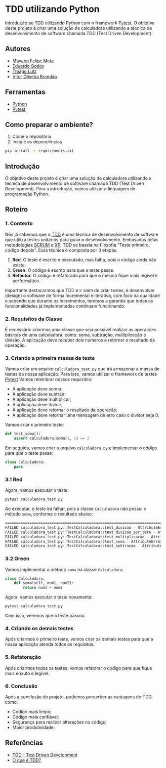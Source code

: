 # TDD utilizando Python

Introdução ao TDD utilizando Python com o framework [Pytest](https://docs.pytest.org/en/stable/). O objetivo deste projeto é criar uma solução de calculadora utilizando a técnica de desenvolvimento de software chamada TDD (Test Driven Development).

## Autores

- [Maycon Felipe Mota](https://github.com/felipegaleao)
- [Eduardo Godoy](https://google.com)
- [Thiago Lutz](https://google.com)
- [Vitor Oliveira Brandão](https://google.com)

## Ferramentas

- [Python](https://www.python.org/)
- [Pytest](https://docs.pytest.org/en/stable/)

## Como preparar o ambiente?

1. Clone o repositório
2. Instale as dependências

```bash
pip install -r requirements.txt
```

## Introdução

O objetivo deste projeto é criar uma solução de calculadora utilizando a técnica de desenvolvimento de software chamada TDD (Test Driven Development).
Para a introdução, vamos utilizar a linguagem de programação Python.

## Roteiro

### 1. Contexto

Nós já sabemos que o [TDD](https://pt.wikipedia.org/wiki/Test-driven_development) é uma técnica de desenvolvimento de software que utiliza testes unitários para guiar o desenvolvimento. Embasadas pelas metodologias [SCRUM](https://www.desenvolvimentoagil.com.br/scrum/) e [XP](https://www.desenvolvimentoagil.com.br/xp/), TDD se baseia na filosofia "Teste primeiro, código depois". Essa técnica é composta por 3 etapas:

1. **Red**: O teste é escrito e executado, mas falha, pois o código ainda não existe.
2. **Green**: O código é escrito para que o teste passe.
3. **Refactor**: O código é refatorado para que o mesmo fique mais legível e performático.

Importante destacarmos que TDD é ir além de criar testes, é desenvolver (design) o software de forma incremental e iterativa, com foco na qualidade e sabendo que durante os incrementos, teremos a garantia que todas as funcionalidades já implementadas continuam funcionando.

### 2. Requisitos da Classe

É necessário criarmos uma classe que seja possível realizar as operações básicas de uma calculadora, como: soma, subtração, multiplicação e divisão. A aplicação deve receber dois números e retornar o resultado da operação.

### 3. Criando a primeira massa de teste

Vamos criar um arquivo `calculadora_test.py` que irá armazenar a massa de testes da nossa aplicação. Para isso, vamos utilizar o framework de testes [Pytest](https://docs.pytest.org/en/stable/)
Vamos relembrar nossos requisitos:

- A aplicação deve somar;
- A aplicação deve subtrair;
- A aplicação deve multiplicar;
- A aplicação deve dividir;
- A aplicação deve retornar o resultado da operação;
- A aplicação deve retornar uma mensagem de erro caso o divisor seja 0;

Vamos criar o primeiro teste:

```python
def test_soma():
    assert calculadora.soma(1, 1) == 2
```

Em seguida, vamos criar o arquivo `calculadora.py` e implementar o código para que o teste passe:

```python
class Calculadora:
    pass
```

### 3.1 Red

Agora, vamos executar o teste:

```bash
pytest calculadora_test.py
```

Ao executar, o teste irá falhar, pois a classe `Calculadora` não possui o método `soma`, conforme o resultado abaixo:

```bash
====================================================================================================================== short test summary info ======================================================================================================================= 
FAILED calculadora_test.py::TestCalculadora::test_divisao - AttributeError: 'Calculadora' object has no attribute 'divisao'
FAILED calculadora_test.py::TestCalculadora::test_divisao_por_zero - AttributeError: 'Calculadora' object has no attribute 'divisao'
FAILED calculadora_test.py::TestCalculadora::test_multiplicacao - AttributeError: 'Calculadora' object has no attribute 'multiplicacao'
FAILED calculadora_test.py::TestCalculadora::test_soma - AttributeError: 'Calculadora' object has no attribute 'soma'
FAILED calculadora_test.py::TestCalculadora::test_subtracao - AttributeError: 'Calculadora' object has no attribute 'subtracao'
```

### 3.2 Green

Vamos implementar o método `soma` na classe `Calculadora`:

```python
class Calculadora:
    def soma(self, num1, num2):
        return num1 + num2
```

Agora, vamos executar o teste novamente:

```bash
pytest calculadora_test.py
```

Com isso, veremos que o teste passou.

### 4. Criando os demais testes

Após criarmos o primeiro teste, vamos criar os demais testes para que a nossa aplicação atenda todos os requisitos.

### 5. Refatoração

Após criarmos todos os testes, vamos refatorar o código para que fique mais enxuto e legível.

### 6. Conclusão

Após a conclusão do projeto, podemos percerber as vantagens do TDD, como:

- Código mais limpo;
- Código mais confiável;
- Segurança para realizar alterações no código;
- Maior produtividade;

## Referências

- [TDD - Test Driven Development](https://www.devmedia.com.br/tdd-test-driven-development/18533)
- [O que é TDD?](https://www.casadocodigo.com.br/pages/sumario-tdd)
